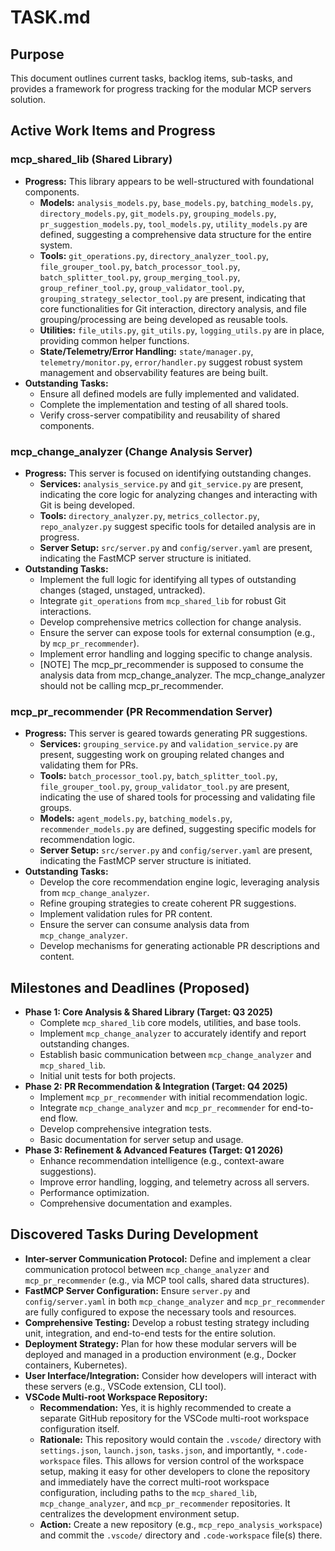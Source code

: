 # TASK.md

## Purpose
This document outlines current tasks, backlog items, sub-tasks, and provides a framework for progress tracking for the modular MCP servers solution.

## Active Work Items and Progress

### mcp_shared_lib (Shared Library)
*   **Progress:** This library appears to be well-structured with foundational components.
    *   **Models:** `analysis_models.py`, `base_models.py`, `batching_models.py`, `directory_models.py`, `git_models.py`, `grouping_models.py`, `pr_suggestion_models.py`, `tool_models.py`, `utility_models.py` are defined, suggesting a comprehensive data structure for the entire system.
    *   **Tools:** `git_operations.py`, `directory_analyzer_tool.py`, `file_grouper_tool.py`, `batch_processor_tool.py`, `batch_splitter_tool.py`, `group_merging_tool.py`, `group_refiner_tool.py`, `group_validator_tool.py`, `grouping_strategy_selector_tool.py` are present, indicating that core functionalities for Git interaction, directory analysis, and file grouping/processing are being developed as reusable tools.
    *   **Utilities:** `file_utils.py`, `git_utils.py`, `logging_utils.py` are in place, providing common helper functions.
    *   **State/Telemetry/Error Handling:** `state/manager.py`, `telemetry/monitor.py`, `error/handler.py` suggest robust system management and observability features are being built.
*   **Outstanding Tasks:**
    *   Ensure all defined models are fully implemented and validated.
    *   Complete the implementation and testing of all shared tools.
    *   Verify cross-server compatibility and reusability of shared components.

### mcp_change_analyzer (Change Analysis Server)
*   **Progress:** This server is focused on identifying outstanding changes.
    *   **Services:** `analysis_service.py` and `git_service.py` are present, indicating the core logic for analyzing changes and interacting with Git is being developed.
    *   **Tools:** `directory_analyzer.py`, `metrics_collector.py`, `repo_analyzer.py` suggest specific tools for detailed analysis are in progress.
    *   **Server Setup:** `src/server.py` and `config/server.yaml` are present, indicating the FastMCP server structure is initiated.
*   **Outstanding Tasks:**
    *   Implement the full logic for identifying all types of outstanding changes (staged, unstaged, untracked).
    *   Integrate `git_operations` from `mcp_shared_lib` for robust Git interactions.
    *   Develop comprehensive metrics collection for change analysis.
    *   Ensure the server can expose tools for external consumption (e.g., by `mcp_pr_recommender`).
    *   Implement error handling and logging specific to change analysis.
    *   [NOTE] The mcp_pr_recommender is supposed to consume the analysis data from mcp_change_analyzer. The mcp_change_analyzer should not be calling mcp_pr_recommender.

### mcp_pr_recommender (PR Recommendation Server)
*   **Progress:** This server is geared towards generating PR suggestions.
    *   **Services:** `grouping_service.py` and `validation_service.py` are present, suggesting work on grouping related changes and validating them for PRs.
    *   **Tools:** `batch_processor_tool.py`, `batch_splitter_tool.py`, `file_grouper_tool.py`, `group_validator_tool.py` are present, indicating the use of shared tools for processing and validating file groups.
    *   **Models:** `agent_models.py`, `batching_models.py`, `recommender_models.py` are defined, suggesting specific models for recommendation logic.
    *   **Server Setup:** `src/server.py` and `config/server.yaml` are present, indicating the FastMCP server structure is initiated.
*   **Outstanding Tasks:**
    *   Develop the core recommendation engine logic, leveraging analysis from `mcp_change_analyzer`.
    *   Refine grouping strategies to create coherent PR suggestions.
    *   Implement validation rules for PR content.
    *   Ensure the server can consume analysis data from `mcp_change_analyzer`.
    *   Develop mechanisms for generating actionable PR descriptions and content.

## Milestones and Deadlines (Proposed)

*   **Phase 1: Core Analysis & Shared Library (Target: Q3 2025)**
    *   Complete `mcp_shared_lib` core models, utilities, and base tools.
    *   Implement `mcp_change_analyzer` to accurately identify and report outstanding changes.
    *   Establish basic communication between `mcp_change_analyzer` and `mcp_shared_lib`.
    *   Initial unit tests for both projects.
*   **Phase 2: PR Recommendation & Integration (Target: Q4 2025)**
    *   Implement `mcp_pr_recommender` with initial recommendation logic.
    *   Integrate `mcp_change_analyzer` and `mcp_pr_recommender` for end-to-end flow.
    *   Develop comprehensive integration tests.
    *   Basic documentation for server setup and usage.
*   **Phase 3: Refinement & Advanced Features (Target: Q1 2026)**
    *   Enhance recommendation intelligence (e.g., context-aware suggestions).
    *   Improve error handling, logging, and telemetry across all servers.
    *   Performance optimization.
    *   Comprehensive documentation and examples.

## Discovered Tasks During Development

*   **Inter-server Communication Protocol:** Define and implement a clear communication protocol between `mcp_change_analyzer` and `mcp_pr_recommender` (e.g., via MCP tool calls, shared data structures).
*   **FastMCP Server Configuration:** Ensure `server.py` and `config/server.yaml` in both `mcp_change_analyzer` and `mcp_pr_recommender` are fully configured to expose the necessary tools and resources.
*   **Comprehensive Testing:** Develop a robust testing strategy including unit, integration, and end-to-end tests for the entire solution.
*   **Deployment Strategy:** Plan for how these modular servers will be deployed and managed in a production environment (e.g., Docker containers, Kubernetes).
*   **User Interface/Integration:** Consider how developers will interact with these servers (e.g., VSCode extension, CLI tool).
*   **VSCode Multi-root Workspace Repository:**
    *   **Recommendation:** Yes, it is highly recommended to create a separate GitHub repository for the VSCode multi-root workspace configuration itself.
    *   **Rationale:** This repository would contain the `.vscode/` directory with `settings.json`, `launch.json`, `tasks.json`, and importantly, `*.code-workspace` files. This allows for version control of the workspace setup, making it easy for other developers to clone the repository and immediately have the correct multi-root workspace configuration, including paths to the `mcp_shared_lib`, `mcp_change_analyzer`, and `mcp_pr_recommender` repositories. It centralizes the development environment setup.
    *   **Action:** Create a new repository (e.g., `mcp_repo_analysis_workspace`) and commit the `.vscode/` directory and `.code-workspace` file(s) there.
